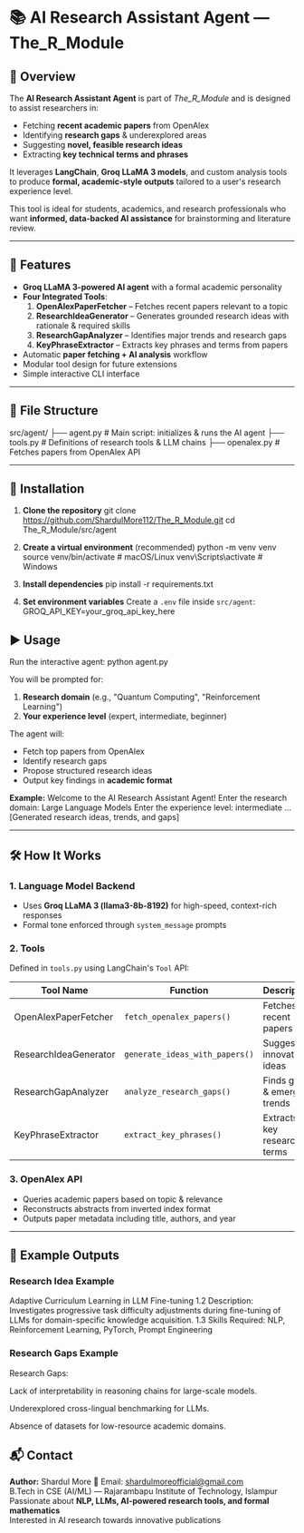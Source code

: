 # 📚 AI Research Assistant Agent — The_R_Module

## 📌 Overview
The **AI Research Assistant Agent** is part of *The_R_Module* and is designed to assist researchers in:
- Fetching **recent academic papers** from OpenAlex
- Identifying **research gaps** & underexplored areas
- Suggesting **novel, feasible research ideas**
- Extracting **key technical terms and phrases**

It leverages **LangChain**, **Groq LLaMA 3 models**, and custom analysis tools to produce **formal, academic-style outputs** tailored to a user's research experience level.

This tool is ideal for students, academics, and research professionals who want **informed, data-backed AI assistance** for brainstorming and literature review.

---

## 🚀 Features
- **Groq LLaMA 3-powered AI agent** with a formal academic personality
- **Four Integrated Tools**:
  1. **OpenAlexPaperFetcher** – Fetches recent papers relevant to a topic
  2. **ResearchIdeaGenerator** – Generates grounded research ideas with rationale & required skills
  3. **ResearchGapAnalyzer** – Identifies major trends and research gaps
  4. **KeyPhraseExtractor** – Extracts key phrases and terms from papers
- Automatic **paper fetching + AI analysis** workflow
- Modular tool design for future extensions
- Simple interactive CLI interface

---

## 📂 File Structure
src/agent/
├── agent.py # Main script: initializes & runs the AI agent
├── tools.py # Definitions of research tools & LLM chains
├── openalex.py # Fetches papers from OpenAlex API


---

## 🔧 Installation
1. **Clone the repository**
git clone https://github.com/ShardulMore112/The_R_Module.git
cd The_R_Module/src/agent


2. **Create a virtual environment** (recommended)
python -m venv venv
source venv/bin/activate # macOS/Linux
venv\Scripts\activate # Windows


3. **Install dependencies**
pip install -r requirements.txt


4. **Set environment variables**
Create a `.env` file inside `src/agent`:
GROQ_API_KEY=your_groq_api_key_here


## ▶️ Usage
Run the interactive agent:
python agent.py


You will be prompted for:
1. **Research domain** (e.g., "Quantum Computing", "Reinforcement Learning")
2. **Your experience level** (expert, intermediate, beginner)

The agent will:
- Fetch top papers from OpenAlex
- Identify research gaps
- Propose structured research ideas
- Output key findings in **academic format**

**Example:**
Welcome to the AI Research Assistant Agent!
Enter the research domain: Large Language Models
Enter the experience level: intermediate
...
[Generated research ideas, trends, and gaps]


---

## 🛠 How It Works

### 1. **Language Model Backend**
- Uses **Groq LLaMA 3 (llama3-8b-8192)** for high-speed, context-rich responses
- Formal tone enforced through `system_message` prompts

### 2. **Tools**
Defined in `tools.py` using LangChain's `Tool` API:

| Tool Name | Function | Description |
|-----------|----------|-------------|
| OpenAlexPaperFetcher | `fetch_openalex_papers()` | Fetches top recent papers |
| ResearchIdeaGenerator | `generate_ideas_with_papers()` | Suggests innovative ideas |
| ResearchGapAnalyzer  | `analyze_research_gaps()` | Finds gaps & emerging trends |
| KeyPhraseExtractor   | `extract_key_phrases()` | Extracts key research terms |

### 3. **OpenAlex API**
- Queries academic papers based on topic & relevance
- Reconstructs abstracts from inverted index format
- Outputs paper metadata including title, authors, and year

---

## 📄 Example Outputs

### **Research Idea Example**
Adaptive Curriculum Learning in LLM Fine-tuning
1.2 Description: Investigates progressive task difficulty adjustments during fine-tuning of LLMs for domain-specific knowledge acquisition.
1.3 Skills Required: NLP, Reinforcement Learning, PyTorch, Prompt Engineering


### **Research Gaps Example**
Research Gaps:

Lack of interpretability in reasoning chains for large-scale models.

Underexplored cross-lingual benchmarking for LLMs.

Absence of datasets for low-resource academic domains.

## 📬 Contact
**Author:** Shardul More 
📧 Email: [shardulmoreofficial@gmail.com](mailto:shardulmoreofficial@gmail.com)    
B.Tech in CSE (AI/ML) — Rajarambapu Institute of Technology, Islampur  
Passionate about **NLP, LLMs, AI-powered research tools, and formal mathematics**  
Interested in AI research towards innovative publications